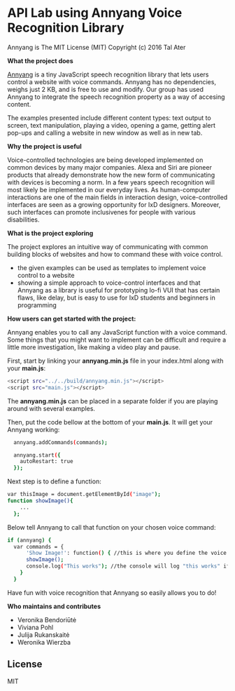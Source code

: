 # API Lab using Annyang Voice Recognition Library


Annyang is The MIT License (MIT)
Copyright (c) 2016 Tal Ater

**What the project does**

[Annyang] is a tiny JavaScript speech recognition library that lets users control a website with voice commands. Annyang has no dependencies, weighs just 2 KB, and is free to use and modify. 
Our group has used Annyang to integrate the speech recognition property as a way of accesing content.

The examples presented include different content types: text output to screen, text manipulation, playing a video, opening a game, getting alert pop-ups and calling a website in new window as well as in new tab.



**Why the project is useful**

Voice-controlled technologies are being developed implemented on common devices by many major companies. Alexa and Siri are pioneer products that already demonstrate how the new form of communicating with devices is becoming a norm. In a few years speech recognition will most likely be implemented in our everyday lives. As human-computer interactions are one of the main fields in interaction design, voice-controlled interfaces are seen as a growing opportunity for IxD designers. Moreover, such interfaces can promote inclusivenes for people with various disabilities.



**What is the project exploring**

The project explores an intuitive way of communicating with common building blocks of websites and how to command these with voice control.

  - the given examples can be used as templates to implement voice control to a website
  - showing a simple approach to voice-control interfaces and that Annyang as a library is useful for prototyping lo-fi VUI that has certain flaws, like delay, but is easy to use for IxD students and beginners in programming

**How users can get started with the project:**

Annyang enables you to call any JavaScript function with a voice command. Some things that you might want to implement can be difficult and require a little more investigation, like making a video play and pause.
  
First, start by linking your **annyang.min.js** file in your index.html along with your **main.js**:
```sh
<script src="../../build/annyang.min.js"></script>
<script src="main.js"></script>
```
The **annyang.min.js** can be placed in a separate folder if you are playing around with several examples.

Then, put the code bellow at the bottom of your **main.js**. It will get your Annyang working:
```sh
  annyang.addCommands(commands);

  annyang.start({
    autoRestart: true
  });

```
Next step is to define a function:
```sh
var thisImage = document.getElememtById("image");
function showImage(){
    ...
  };
```

Below tell Annyang to call that function on your chosen voice command:
```sh
if (annyang) {
  var commands = {
      'Show Image!': function() { //this is where you define the voice command
      showImage();
      console.log("This works"); //the console will log "this works" if the voice command is recognized
    }
  }
```

Have fun with voice recognition that Annyang so easily allows you to do!

**Who maintains and contributes**

  - Veronika Bendoriūtė
  - Viviana Pohl
  - Julija Rukanskaitė
  - Weronika Wierzba

License
----

MIT

   [Annyang]: <https://www.talater.com/annyang/>
